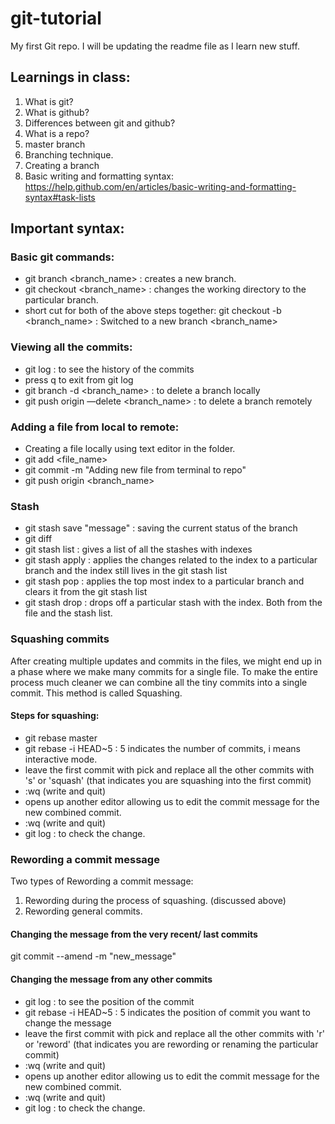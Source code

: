 # git-tutorial
My first Git repo. I will be updating the readme file as I learn new stuff.

## Learnings in class:
1. What is git?
2. What is github?
3. Differences between git and github?
4. What is a repo?
5. master branch
6. Branching technique.
7. Creating a branch
8. Basic writing and formatting syntax: https://help.github.com/en/articles/basic-writing-and-formatting-syntax#task-lists

## Important syntax:

### Basic git commands:
- git branch <branch_name> : creates a new branch.
- git checkout <branch_name> : changes the working directory to the particular branch.
- short cut for both of the above steps together: git checkout -b <branch_name> : Switched to a new branch <branch_name>

### Viewing all the commits:
- git log : to see the history of the commits
- press q to exit from git log
- git branch -d <branch_name> : to delete a branch locally
- git push origin —delete <branch_name> : to delete a branch remotely 


### Adding a file from local to remote:
- Creating a file locally using text editor in the folder.
- git add <file_name>
- git commit -m "Adding new file from terminal to repo"
- git push origin <branch_name>

### Stash
- git stash save "message" : saving the current status of the branch
- git diff
- git stash list : gives a list of all the stashes with indexes
- git stash apply <index> : applies the changes related to the index to a particular branch and the index still lives in the git stash list
- git stash pop : applies the top most index to a particular branch and clears it from the git stash list
- git stash drop <index> : drops off a particular stash with the index. Both from the file and the stash list.

### Squashing commits
After creating multiple updates and commits in the files, we might end up in a phase where we make many commits for a single file. To make the entire process much cleaner we can combine all the tiny commits into a single commit. This method is called Squashing.

#### Steps for squashing:
- git rebase master
- git rebase -i HEAD~5 : 5 indicates the number of commits, i means interactive mode.
- leave the first commit with pick and replace all the other commits with 's' or 'squash' (that indicates you are squashing into the first commit)
- :wq (write and quit)
- opens up another editor allowing us to edit the commit message for the new combined commit.
- :wq (write and quit)
- git log : to check the change.


### Rewording a commit message
Two types of Rewording a commit message:
1. Rewording during the process of squashing. (discussed above)
2. Rewording general commits.

#### Changing the message from the very recent/ last commits
git commit --amend -m "new_message"

#### Changing the message from any other commits
- git log : to see the position of the commit
- git rebase -i HEAD~5 : 5 indicates the position of commit you want to change the message
- leave the first commit with pick and replace all the other commits with 'r' or 'reword' (that indicates you are rewording or renaming the particular commit)
- :wq (write and quit)
- opens up another editor allowing us to edit the commit message for the new combined commit.
- :wq (write and quit)
- git log : to check the change.
